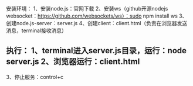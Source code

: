 
安装环境：
1、安装node.js：官网下载
2、安装ws（github开源nodejs websocket：https://github.com/websockets/ws）：sudo npm install ws
3、创建node.js-server：server.js
4、创建client：client.html（负责在浏览器发送消息，terminal接收消息）

执行：
1、terminal进入server.js目录，运行：node server.js
2、浏览器运行：client.html
---
3、停止服务：control+c
